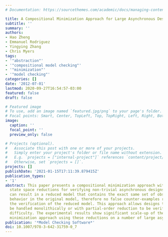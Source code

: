 ```yaml
---
# Documentation: https://sourcethemes.com/academic/docs/managing-content/

title: A Compositional Minimization Approach for Large Asynchronous Design Verification
subtitle: ''
summary: ''
authors:
- Hao Zheng
- Emmanuel Rodriguez
- Yingying Zhang
- Chris Myers
tags:
- '"abstraction"'
- '"compositional model checking"'
- '"minimization"'
- '"model checking"'
categories: []
date: '2012-07-01'
lastmod: 2020-09-27T16:54:57-03:00
featured: false
draft: false

# Featured image
# To use, add an image named `featured.jpg/png` to your page's folder.
# Focal points: Smart, Center, TopLeft, Top, TopRight, Left, Right, BottomLeft, Bottom, BottomRight.
image:
  caption: ''
  focal_point: ''
  preview_only: false

# Projects (optional).
#   Associate this post with one or more of your projects.
#   Simply enter your project's folder or file name without extension.
#   E.g. `projects = ["internal-project"]` references `content/project/deep-learning/index.md`.
#   Otherwise, set `projects = []`.
projects: []
publishDate: '2021-01-15T17:11:39.879415Z'
publication_types:
- '1'
abstract: This paper presents a compositional minimization approach with efficient
  state space reductions for verifying non-trivial asynchronous designs. These reductions
  can result in a reduced model that contains the exact same set of observably equivalent
  behavior in the original model, therefore no false counter-examples result from
  the verification of the reduced model. This approach allows designs that cannot
  be handled monolithically or with partial-order reduction to be verified without
  difficulty. The experimental results show significant scale-up of the compositional
  minimization approach using these reductions on a number of large asynchronous designs.
publication: '*Model Checking Software*'
doi: 10.1007/978-3-642-31759-0_7
---
```

